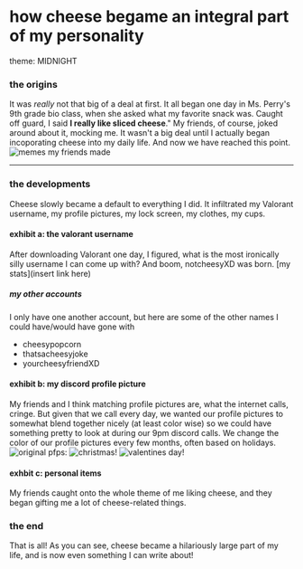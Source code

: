 # how cheese begame an integral part of my personality
theme: MIDNIGHT
### the origins 
It was *really* not that big of a deal at first. It all began one day in Ms. Perry's 9th grade bio class, when she asked what my favorite snack was. Caught off guard, I said **I really like sliced cheese**." My friends, of course, joked around about it, mocking me. It wasn't a big deal until I actually began incoporating cheese into my daily life. And now we have reached this point. ![memes my friends made](https://user-images.githubusercontent.com/114502698/192648480-9e78fa94-3c73-437d-a6bd-90a2c016b80f.PNG)

---
### the developments
Cheese slowly became a default to everything I did. It infiltrated my Valorant username, my profile pictures, my lock screen, my clothes, my cups. 
#### exhibit a: the valorant username
After downloading Valorant one day, I figured, what is the most ironically silly username I can come up with? And boom, notcheesyXD was born. 
[my stats](insert link here)
##### my other accounts
I only have one another account, but here are some of the other names I could have/would have gone with 
- cheesypopcorn
- thatsacheesyjoke
- yourcheesyfriendXD
#### exhibit b: my discord profile picture
My friends and I think matching profile pictures are, what the internet calls, cringe. But given that we call every day, we wanted our profile pictures to somewhat blend together nicely (at least color wise) so we could have something pretty to look at during our 9pm discord calls. 
We change the color of our profile pictures every few months, often based on holidays. 
![original pfps:](https://user-images.githubusercontent.com/114502698/192647916-3f6369ae-b5af-4032-8059-d54dac495ddc.PNG)
![christmas!](https://user-images.githubusercontent.com/114502698/192648037-2ef88477-c7f8-4e02-931c-7d1cc2bcb42f.PNG)
![valentines day!](https://user-images.githubusercontent.com/114502698/192648116-6e91898a-1c42-437c-9efc-c825052cf94a.PNG)
#### exhbit c: personal items
My friends caught onto the whole theme of me liking cheese, and they began gifting me a lot of cheese-related things. 


### the end
That is all! As you can see, cheese became a hilariously large part of my life, and is now even something I can write about!
